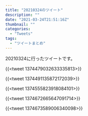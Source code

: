 ```yaml
---
title: "20210324のツイート"
description: ""
date: "2021-03-24T21:51:16Z"
thumbnail: ""
categories:
  - "Tweets"
tags:
  - "ツイートまとめ"
---
```

20210324に行ったツイートです。
<!--more-->
{{<tweet 1374479032633335813>}}

{{<tweet 1374491135872172039>}}

{{<tweet 1374555823918084101>}}

{{<tweet 1374672665647091714>}}

{{<tweet 1374673589006340098>}}

